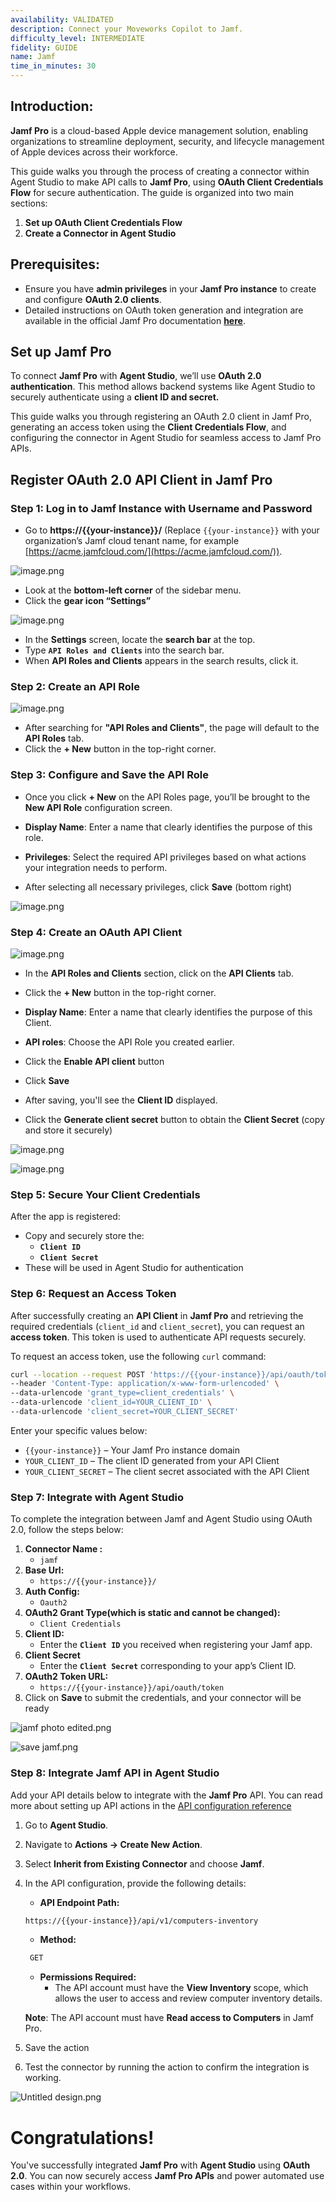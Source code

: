 ```yaml
---
availability: VALIDATED
description: Connect your Moveworks Copilot to Jamf.
difficulty_level: INTERMEDIATE
fidelity: GUIDE
name: Jamf
time_in_minutes: 30
---
```


## **Introduction:**

**Jamf Pro** is a cloud-based Apple device management solution, enabling organizations to streamline deployment, security, and lifecycle management of Apple devices across their workforce.

This guide walks you through the process of creating a connector within Agent Studio to make API calls to **Jamf Pro**, using **OAuth Client Credentials Flow** for secure authentication. The guide is organized into two main sections:

1. **Set up OAuth Client Credentials Flow**
2. **Create a Connector in Agent Studio**

## **Prerequisites:**

- Ensure you have **admin privileges** in your **Jamf Pro instance** to create and configure **OAuth 2.0 clients**.
- Detailed instructions on OAuth token generation and integration are available in the official Jamf Pro documentation [**here**](https://learn.jamf.com/en-US/bundle/jamf-pro-documentation-current/page/API_Roles_and_Clients.html).

## **Set up Jamf Pro**

To connect **Jamf Pro** with **Agent Studio**, we’ll use **OAuth 2.0 authentication**. This method allows backend systems like Agent Studio to securely authenticate using a **client ID and secret.**

This guide walks you through registering an OAuth 2.0 client in Jamf Pro, generating an access token using the **Client Credentials Flow**, and configuring the connector in Agent Studio for seamless access to Jamf Pro APIs.

## Register OAuth 2.0 API Client in Jamf Pro

### Step 1: Log in to Jamf  Instance with Username and Password

- Go to **https://{{your-instance}}/** (Replace `{{your-instance}}` with your organization’s Jamf cloud tenant name, for example [https://acme.jamfcloud.com/](https://acme.jamfcloud.com/)).

![image.png](image.png)

- Look at the **bottom-left corner** of the sidebar menu.
- Click the **gear icon “Settings”**

![image.png](image%201.png)

- In the **Settings** screen, locate the **search bar** at the top.
- Type **`API Roles and Clients`** into the search bar.
- When **API Roles and Clients** appears in the search results, click it.

### Step 2: Create an API Role

![image.png](image%202.png)

- After searching for **"API Roles and Clients"**, the page will default to the **API Roles** tab.
- Click the **+ New** button in the top-right corner.

### Step 3: Configure and Save the API Role

- Once you click **+ New** on the API Roles page, you’ll be brought to the **New API Role** configuration screen.
- **Display Name**:
    Enter a name that clearly identifies the purpose of this role.
    
- **Privileges**:
Select the required API privileges based on what actions your integration needs to perform.
- After selecting all necessary privileges, click **Save** (bottom right)

![image.png](image%203.png)

### Step 4: Create an OAuth API Client

![image.png](image%204.png)

- In the **API Roles and Clients** section, click on the **API Clients** tab.
- Click the **+ New** button in the top-right corner.
- **Display Name**:
    Enter a name that clearly identifies the purpose of this Client.
    
- **API roles**:
 Choose the API Role you created earlier.
- Click the **Enable API client** button
- Click **Save**
- After saving, you'll see the **Client ID** displayed.
- Click the **Generate client secret** button to obtain the **Client Secret** (copy and store it securely)

![image.png](image%205.png)

![image.png](image%206.png)

### Step 5: Secure Your Client Credentials

After the app is registered:

- Copy and securely store the:
    - **`Client ID`**
    - **`Client Secret`**
- These will be used in Agent Studio for authentication

### Step 6: Request an Access Token

After successfully creating an **API Client** in **Jamf Pro** and retrieving the required credentials (`client_id` and `client_secret`), you can request an **access token**. This token is used to authenticate API requests securely.

To request an access token, use the following `curl` command:

```bash
curl --location --request POST 'https://{{your-instance}}/api/oauth/token' \
--header 'Content-Type: application/x-www-form-urlencoded' \
--data-urlencode 'grant_type=client_credentials' \
--data-urlencode 'client_id=YOUR_CLIENT_ID' \
--data-urlencode 'client_secret=YOUR_CLIENT_SECRET'
```

Enter your specific values below:

- `{{your-instance}}` – Your Jamf Pro instance domain
- `YOUR_CLIENT_ID` – The client ID generated from your API Client
- `YOUR_CLIENT_SECRET` – The client secret associated with the API Client

### ****Step 7**: Integrate with Agent Studio**

To complete the integration between Jamf and Agent Studio using OAuth 2.0, follow the steps below:

1. **Connector Name :**
    - `jamf`
2. **Base Url:**
    - `https://{{your-instance}}/`
3. **Auth Config:**
    - `Oauth2`
4. **OAuth2 Grant Type(**which is **static** and cannot be changed**):**
    - `Client Credentials`
5. **Client ID:**
    - Enter the **`Client ID`** you received when registering your Jamf app.
6. **Client Secret**
    - Enter the **`Client Secret`** corresponding to your app’s Client ID.
7. **OAuth2 Token URL:**
    - `https://{{your-instance}}/api/oauth/token`
8. Click on **Save** to submit the credentials, and your connector will be ready

![jamf photo edited.png](jamf_photo_edited.png)

![save jamf.png](save_jamf.png)

### Step 8: Integrate Jamf API in Agent Studio

Add your API details below to integrate with the **Jamf Pro** API. You can read more about setting up API actions in the [API configuration reference](https://help.moveworks.com/docs/http-action-data-bank-legacy)

1. Go to **Agent Studio**.
2. Navigate to **Actions → Create New Action**.
3. Select **Inherit from Existing Connector** and choose **Jamf**.
4. In the API configuration, provide the following details:
    - **API Endpoint Path:**
    
    ```bash
    https://{{your-instance}}/api/v1/computers-inventory
    ```
    
    - **Method:**
    
    ```sql
     GET 
    ```
    
    - **Permissions Required:**
        - The API account must have the **View Inventory** scope, which allows the user to access and review computer inventory details.
    
    **Note**: The API account must have **Read access to Computers** in Jamf Pro.
    
5. Save the action
6. Test the connector by running the action to confirm the integration is working.

![Untitled design.png](Untitled_design.png)

# **Congratulations!**

You've successfully integrated **Jamf Pro** with **Agent Studio** using **OAuth 2.0**. You can now securely access **Jamf Pro APIs** and power automated use cases within your workflows.